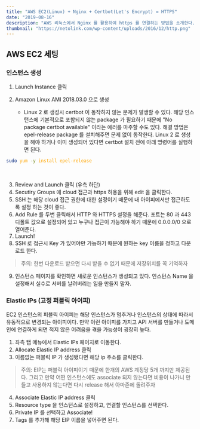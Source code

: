 ```yaml
---
title: "AWS EC2(Linux) + Nginx + Certbot(Let's Encrypt) = HTTPS"
date: "2019-08-16"
description: "AWS 리눅스에서 Nginx 를 활용하여 https 를 연결하는 방법을 소개한다."
thumbnail: "https://netolink.com/wp-content/uploads/2016/12/http.png"
---
```


## AWS EC2 세팅

### 인스턴스 생성

1. Launch Instance 클릭

2. Amazon Linux AMI 2018.03.0 으로 생성

   - Linux 2 로 생성시 certbot 이 동작하지 않는 문제가 발생할 수 있다. 해당 인스턴스에 기본적으로 포함되지 않는 package 가 필요하기 때문에 "No package certbot available" 이라는 에러를 마주할 수도 있다. 해결 방법은 epel-release package 를 설치해주면 문제 없이 동작한다. Linux 2 로 생성을 해야 하거나 이미 생성되어 있다면 certbot 설치 전에 아래 명령어를 실행하면 된다.

<span style="color: orange">

```bash
sudo yum -y install epel-release
```

</span>
<br/>

3. Review and Launch 클릭 (우측 하단)
4. Secutiry Groups 에 cloud 접근과 https 허용을 위해 edit 을 클릭한다.
5. SSH 는 해당 cloud 접근 권한에 대한 설정이기 때문에 내 아이피에서만 접근하도록 설정 하는 것이 좋다.
6. Add Rule 를 두번 클릭해서 HTTP 와 HTTPS 설정을 해준다. 포트는 80 과 443 디폴트 값으로 설정되어 있고 누구나 접근이 가능해야 하기 때문에 0.0.0.0/0 으로 열어준다.
7. Launch!
8. SSH 로 접근시 Key 가 있어야만 가능하기 때문에 원하는 key 이름을 정하고 다운로드 한다.

> 주의: 한번 다운로드 받으면 다시 받을 수 없기 때문에 저장위치를 꼭 기억하자

9. 인스턴스 페이지를 확인하면 새로운 인스턴스가 생성되고 있다. 인스턴스 Name 을 설정해서 실수로 서버를 날려버리는 일을 만들지 말자.

### Elastic IPs (고정 퍼블릭 아이피)

EC2 인스턴스의 퍼블릭 아이피는 해당 인스턴스가 멈추거나 인스턴스의 상태에 따라서 유동적으로 변경되는 아이피이다. 만약 이런 아이피를 가지고 API 서버를 만들거나 도메인에 연결하게 되면 적지 않은 어려움을 겪을 가능성이 굉장히 높다.

1. 좌측 탭 메뉴에서 Elastic IPs 페이지로 이동한다.
2. Allocate Elastic IP address 클릭
3. 이름없는 퍼블릭 IP 가 생성됐다면 해당 ip 주소를 클릭한다.

> 주의: EIP는 퍼블릭 아이피이기 때문에 한개의 AWS 계정당 5개 까지만 제공된다. 그리고 만약 어떤 인스턴스에도 associate 되지 않는다면 비용이 나가니 만들고 사용하지 않는다면 다시 release 해서 아마존에 돌려주자

4. Associate Elastic IP address 클릭
5. Resource type 을 인스턴스로 설정하고, 연결할 인스턴스를 선택한다.
6. Private IP 를 선택하고 Associate!
7. Tags 를 추가해 해당 EIP 이름을 넣어주면 된다.
